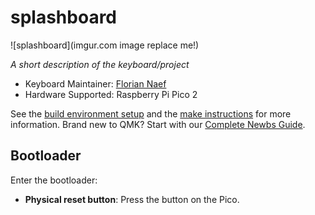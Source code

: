 # splashboard

![splashboard](imgur.com image replace me!)

*A short description of the keyboard/project*

* Keyboard Maintainer: [Florian Naef](https://github.com/FlorianNaef)
* Hardware Supported: Raspberry Pi Pico 2

See the [build environment setup](https://docs.qmk.fm/#/getting_started_build_tools) and the [make instructions](https://docs.qmk.fm/#/getting_started_make_guide) for more information. Brand new to QMK? Start with our [Complete Newbs Guide](https://docs.qmk.fm/#/newbs).

## Bootloader

Enter the bootloader:

* **Physical reset button**: Press the button on the Pico.
